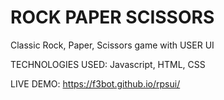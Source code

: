 # ROCK PAPER SCISSORS
Classic Rock, Paper, Scissors game with USER UI

TECHNOLOGIES USED:
Javascript, HTML, CSS

LIVE DEMO: https://f3bot.github.io/rpsui/
